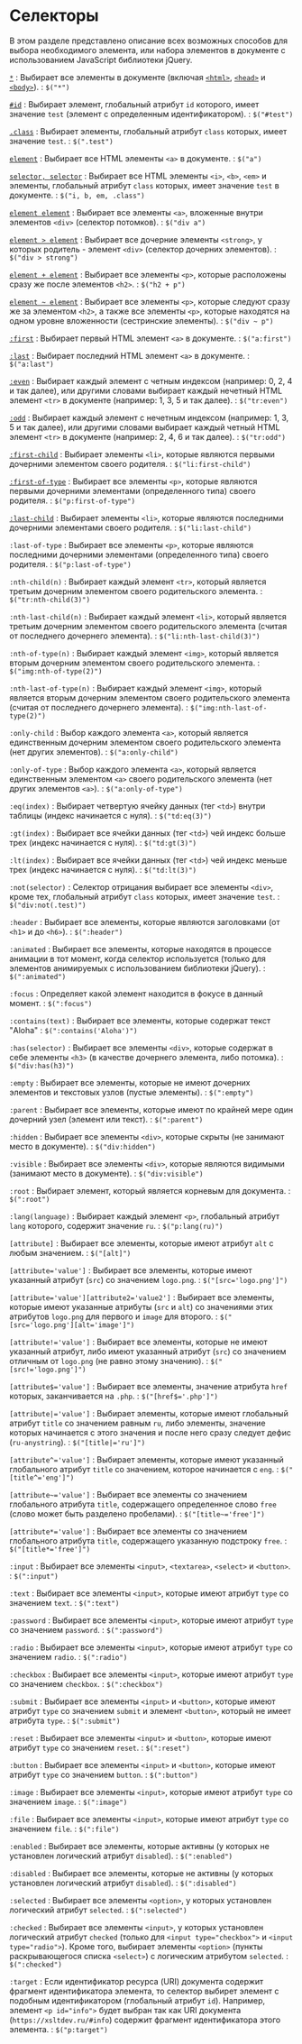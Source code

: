 # Селекторы

В этом разделе представлено описание всех возможных способов для выбора необходимого элемента, или набора элементов в документе с использованием JavaScript библиотеки jQuery.

[`*`](selector-all.md)
: Выбирает все элементы в документе (включая [`<html>`](../../../html/html.md), [`<head>`](../../../html/head.md) и [`<body>`](../../../html/body.md)).
: `$("*")`

[`#id`](selector-id.md)
: Выбирает элемент, глобальный атрибут `id` которого, имеет значение `test` (элемент с определенным идентификатором).
: `$("#test")`

[`.class`](selector-class.md)
: Выбирает элементы, глобальный атрибут `class` которых, имеет значение `test`.
: `$(".test")`

[`element`](selector-element.md)
: Выбирает все HTML элементы `<a>` в документе.
: `$("a")`

[`selector, selector`](selector-multiple.md)
: Выбирает все HTML элементы `<i>`, `<b>`, `<em>` и элементы, глобальный атрибут `class` которых, имеет значение `test` в документе.
: `$("i, b, em, .class")`

[`element element`](selector-element-element.md)
: Выбирает все элементы `<a>`, вложенные внутри элементов `<div>` (селектор потомков).
: `$("div a")`

[`element > element`](selector-direct-child.md)
: Выбирает все дочерние элементы `<strong>`, у которых родитель - элемент `<div>` (селектор дочерних элементов).
: `$("div > strong")`

[`element + element`](selector-element-plus-element.md)
: Выбирает все элементы `<p>`, которые расположены сразу же после элементов `<h2>`.
: `$("h2 + p")`

[`element ~ element`](selector-element-sibling.md)
: Выбирает все элементы `<p>`, которые следуют сразу же за элементом `<h2>`, а также все элементы `<p>`, которые находятся на одном уровне вложенности (сестринские элементы).
: `$("div ~ p")`

[`:first`](selector:first.md)
: Выбирает первый HTML элемент `<a>` в документе.
: `$("a:first")`

[`:last`](selector:last.md)
: Выбирает последний HTML элемент `<a>` в документе.
: `$("a:last")`

[`:even`](selector:even.md)
: Выбирает каждый элемент с четным индексом (например: 0, 2, 4 и так далее), или другими словами выбирает каждый нечетный HTML элемент `<tr>` в документе (например: 1, 3, 5 и так далее).
: `$("tr:even")`

[`:odd`](selector:odd.md)
: Выбирает каждый элемент с нечетным индексом (например: 1, 3, 5 и так далее), или другими словами выбирает каждый четный HTML элемент `<tr>` в документе (например: 2, 4, 6 и так далее).
: `$("tr:odd")`

[`:first-child`](selector:first-child.md)
: Выбирает элементы `<li>`, которые являются первыми дочерними элементом своего родителя.
: `$("li:first-child")`

[`:first-of-type`](selector:first-of-type.md)
: Выбирает все элементы `<p>`, которые являются первыми дочерними элементами (определенного типа) своего родителя.
: `$("p:first-of-type")`

[`:last-child`](selector:last-child.md)
: Выбирает элементы `<li>`, которые являются последними дочерними элементами своего родителя.
: `$("li:last-child")`

`:last-of-type`
: Выбирает все элементы `<p>`, которые являются последними дочерними элементами (определенного типа) своего родителя.
: `$("p:last-of-type")`

`:nth-child(n)`
: Выбирает каждый элемент `<tr>`, который является третьим дочерним элементом своего родительского элемента.
: `$("tr:nth-child(3)")`

`:nth-last-child(n)`
: Выбирает каждый элемент `<li>`, который является третьим дочерним элементом своего родительского элемента (считая от последнего дочернего элемента).
: `$("li:nth-last-child(3)")`

`:nth-of-type(n)`
: Выбирает каждый элемент `<img>`, который является вторым дочерним элементом своего родительского элемента.
: `$("img:nth-of-type(2)")`

`:nth-last-of-type(n)`
: Выбирает каждый элемент `<img>`, который является вторым дочерним элементом своего родительского элемента (считая от последнего дочернего элемента).
: `$("img:nth-last-of-type(2)")`

`:only-child`
: Выбор каждого элемента `<a>`, который является единственным дочерним элементом своего родительского элемента (нет других элементов).
: `$("a:only-child")`

`:only-of-type`
: Выбор каждого элемента `<a>`, который является единственным элементом `<a>` своего родительского элемента (нет других элементов `<a>`).
: `$("a:only-of-type")`

`:eq(index)`
: Выбирает четвертую ячейку данных (тег `<td>`) внутри таблицы (индекс начинается с нуля).
: `$("td:eq(3)")`

`:gt(index)`
: Выбирает все ячейки данных (тег `<td>`) чей индекс больше трех (индекс начинается с нуля).
: `$("td:gt(3)")`

`:lt(index)`
: Выбирает все ячейки данных (тег `<td>`) чей индекс меньше трех (индекс начинается с нуля).
: `$("td:lt(3)")`

`:not(selector)`
: Селектор отрицания выбирает все элементы `<div>`, кроме тех, глобальный атрибут `class` которых, имеет значение `test`.
: `$("div:not(.test)")`

`:header`
: Выбирает все элементы, которые являются заголовками (от `<h1>` и до `<h6>`).
: `$(":header")`

`:animated`
: Выбирает все элементы, которые находятся в процессе анимации в тот момент, когда селектор используется (только для элементов анимируемых с использованием библиотеки jQuery).
: `$(":animated")`

`:focus`
: Определяет какой элемент находится в фокусе в данный момент.
: `$(":focus")`

`:contains(text)`
: Выбирает все элементы, которые содержат текст "Aloha"
: `$(":contains('Aloha')")`

`:has(selector)`
: Выбирает все элементы `<div>`, которые содержат в себе элементы `<h3>` (в качестве дочернего элемента, либо потомка).
: `$("div:has(h3)")`

`:empty`
: Выбирает все элементы, которые не имеют дочерних элементов и текстовых узлов (пустые элементы).
: `$(":empty")`

`:parent`
: Выбирает все элементы, которые имеют по крайней мере один дочерний узел (элемент или текст).
: `$(":parent")`

`:hidden`
: Выбирает все элементы `<div>`, которые скрыты (не занимают место в документе).
: `$("div:hidden")`

`:visible`
: Выбирает все элементы `<div>`, которые являются видимыми (занимают место в документе).
: `$("div:visible")`

`:root`
: Выбирает элемент, который является корневым для документа.
: `$(":root")`

`:lang(language)`
: Выбирает каждый элемент `<p>`, глобальный атрибут `lang` которого, содержит значение `ru`.
: `$("p:lang(ru)")`

`[attribute]`
: Выбирает все элементы, которые имеют атрибут `alt` с любым значением.
: `$("[alt]")`

`[attribute='value']`
: Выбирает все элементы, которые имеют указанный атрибут (`src`) со значением `logo.png`.
: `$("[src='logo.png']")`

`[attribute='value'][attribute2='value2']`
: Выбирает все элементы, которые имеют указанные атрибуты (`src` и `alt`) со значениями этих атрибутов `logo.png` для первого и `image` для второго.
: `$("[src='logo.png'][alt='image']")`

`[attribute!='value']`
: Выбирает все элементы, которые не имеют указанный атрибут, либо имеют указанный атрибут (`src`) со значением отличным от `logo.png` (не равно этому значению).
: `$("[src!='logo.png']")`

`[attribute$='value']`
: Выбирает все элементы, значение атрибута `href` которых, заканчивается на `.php`.
: `$("[href$='.php']")`

`[attribute|='value']`
: Выбирает элементы, которые имеют глобальный атрибут `title` со значением равным `ru`, либо элементы, значение которых начинается с этого значения и после него сразу следует дефис (`ru-anystring`).
: `$("[title|='ru']")`

`[attribute^='value']`
: Выбирает элементы, которые имеют указанный глобального атрибут `title` со значением, которое начинается с `eng`.
: `$("[title^='eng']")`

`[attribute~='value']`
: Выбирает все элементы со значением глобального атрибута `title`, содержащего определенное слово `free` (слово может быть разделено пробелами).
: `$("[title~='free']")`

`[attribute*='value']`
: Выбирает все элементы со значением глобального атрибута `title`, содержащего указанную подстроку `free`.
: `$("[title*='free']")`

`:input`
: Выбирает все элементы `<input>`, `<textarea>`, `<select>` и `<button>`.
: `$(":input")`

`:text`
: Выбирает все элементы `<input>`, которые имеют атрибут `type` со значением `text`.
: `$(":text")`

`:password`
: Выбирает все элементы `<input>`, которые имеют атрибут `type` со значением `password`.
: `$(":password")`

`:radio`
: Выбирает все элементы `<input>`, которые имеют атрибут `type` со значением `radio`.
: `$(":radio")`

`:checkbox`
: Выбирает все элементы `<input>`, которые имеют атрибут `type` со значением `checkbox`.
: `$(":checkbox")`

`:submit`
: Выбирает все элементы `<input>` и `<button>`, которые имеют атрибут `type` со значением `submit` и элемент `<button>`, который не имеет атрибута `type`.
: `$(":submit")`

`:reset`
: Выбирает все элементы `<input>` и `<button>`, которые имеют атрибут `type` со значением `reset`.
: `$(":reset")`

`:button`
: Выбирает все элементы `<input>` и `<button>`, которые имеют атрибут `type` со значением `button`.
: `$(":button")`

`:image`
: Выбирает все элементы `<input>`, которые имеют атрибут `type` со значением `image`.
: `$(":image")`

`:file`
: Выбирает все элементы `<input>`, которые имеют атрибут `type` со значением `file`.
: `$(":file")`

`:enabled`
: Выбирает все элементы, которые активны (у которых не установлен логический атрибут `disabled`).
: `$(":enabled")`

`:disabled`
: Выбирает все элементы, которые не активны (у которых установлен логический атрибут `disabled`).
: `$(":disabled")`

`:selected`
: Выбирает все элементы `<option>`, у которых установлен логический атрибут `selected`.
: `$(":selected")`

`:checked`
: Выбирает все элементы `<input>`, у которых установлен логический атрибут `checked` (только для `<input type="checkbox">` и `<input type="radio">`). Кроме того, выбирает элементы `<option>` (пункты раскрывающегося списка `<select>`) с логическим атрибутом `selected`.
: `$(":checked")`

`:target`
: Если идентификатор ресурса (URI) документа содержит фрагмент идентификатора элемента, то селектор выбирет элемент с подобным идентификатором (глобальный атрибут `id`). Например, элемент `<p id="info">` будет выбран так как URI документа (`https://xsltdev.ru/#info`) содержит фрагмент идентификатора этого элемента.
: `$("p:target")`
